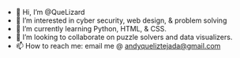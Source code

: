 - 👋 Hi, I’m @QueLizard
- 👀 I’m interested in cyber security, web design, & problem solving
- 🌱 I’m currently learning Python, HTML, & CSS.
- 💞️ I’m looking to collaborate on puzzle solvers and data visualizers.
- 📫 How to reach me: email me @ andyqueliztejada@gmail.com

<!---
QueLizard/QueLizard is a ✨ special ✨ repository because its `README.md` (this file) appears on your GitHub profile.
You can click the Preview link to take a look at your changes.
--->
